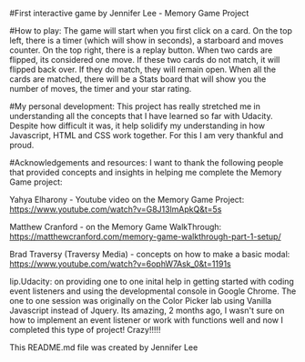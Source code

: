 #First interactive game by Jennifer Lee - Memory Game Project 

#How to play:
The game will start when you first click on a card. On the top left, there is a timer (which will show in seconds), a starboard and moves counter.  On the top right, there is a replay button. When two cards are flipped, its considered one move.  If these two cards do not match, it will flipped back over.  If they do match, they will remain open.  When all the cards are matched, there will be a Stats board that will show you the number of moves, the timer and your star rating.

#My personal development:
This project has really stretched me in understanding all the concepts that I have learned so far with Udacity.  Despite how difficult it was, it help solidify my understanding in how Javascript, HTML and CSS work together. For this I am very thankful and proud. 

#Acknowledgements and resources:
I want to thank the following people that provided concepts and insights in helping me complete the Memory Game project:

Yahya Elharony - Youtube video on the Memory Game Project:
https://www.youtube.com/watch?v=G8J13lmApkQ&t=5s

Matthew Cranford - on the Memory Game WalkThrough:
https://matthewcranford.com/memory-game-walkthrough-part-1-setup/

Brad Traversy (Traversy Media) - concepts on how to make a basic modal:
https://www.youtube.com/watch?v=6ophW7Ask_0&t=1191s


Iip.Udacity: on providing one to one inital help in getting started with coding event listeners and using the developmental console in Google Chrome. The one to one session was originally on the Color Picker lab using Vanilla Javascript instead of Jquery. Its amazing, 2 months ago, I wasn't sure on how to implement an event listener or work with functions well and now I completed this type of project!  Crazy!!!!!


This README.md file was created by Jennifer Lee